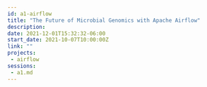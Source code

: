 ```yaml
---
id: a1-airflow
title: "The Future of Microbial Genomics with Apache Airflow"
description: 
date: 2021-12-01T15:32:32-06:00
start_date: 2021-10-07T10:00:00Z
link: "" 
projects: 
 - airflow
sessions: 
 - a1.md
---
```





